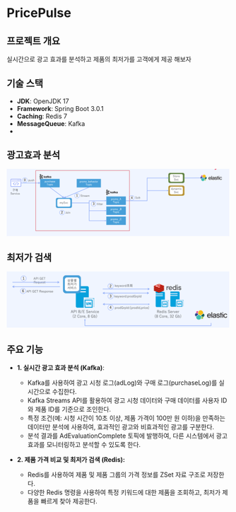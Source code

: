 # PricePulse

## 프로젝트 개요
실시간으로 광고 효과를 분석하고 제품의 최저가를 고객에게 제공 해보자

## 기술 스택
- **JDK**: OpenJDK 17
- **Framework**: Spring Boot 3.0.1
- **Caching**: Redis 7
- **MessageQueue**: Kafka
- 
## 광고효과 분석
![광고효과 분석 아키텍처 다이어그램](images/kafka.png)


## 최저가 검색
![광고효과 분석 아키텍처 다이어그램](images/redis.png)





## 주요 기능

- **1. 실시간 광고 효과 분석 (Kafka)**:
  - Kafka를 사용하여 광고 시청 로그(adLog)와 구매 로그(purchaseLog)를 실시간으로 수집한다.
  - Kafka Streams API를 활용하여 광고 시청 데이터와 구매 데이터를 사용자 ID와 제품 ID를 기준으로 조인한다.
  - 특정 조건(예: 시청 시간이 10초 이상, 제품 가격이 100만 원 이하)을 만족하는 데이터만 분석에 사용하여, 효과적인 광고와 비효과적인 광고를 구분한다.
  - 분석 결과를 AdEvaluationComplete 토픽에 발행하여, 다른 시스템에서 광고 효과를 모니터링하고 분석할 수 있도록 한다.


- **2. 제품 가격 비교 및 최저가 검색 (Redis):**
  - Redis를 사용하여 제품 및 제품 그룹의 가격 정보를 ZSet 자료 구조로 저장한다.
  - 다양한 Redis 명령을 사용하여 특정 키워드에 대한 제품을 조회하고, 최저가 제품을 빠르게 찾아 제공한다.


